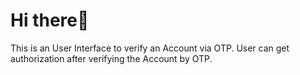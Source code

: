 # Hi there👋

This is an User Interface to verify an Account via OTP.
User can get authorization after verifying the Account by OTP. 
